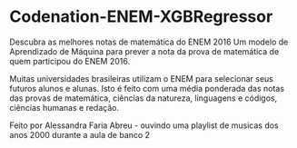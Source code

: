 # Codenation-ENEM-XGBRegressor
Descubra as melhores notas de matemática do ENEM 2016
Um modelo  de Aprendizado de Máquina para prever a nota da prova de matemática de quem participou do ENEM 2016.

Muitas universidades brasileiras utilizam o ENEM para selecionar seus futuros alunos e alunas. Isto é feito com uma média ponderada das notas das provas de matemática, ciências da natureza, linguagens e códigos, ciências humanas e redação.

Feito por Alessandra Faria Abreu - ouvindo uma playlist de musicas dos anos 2000 durante a aula de banco 2
